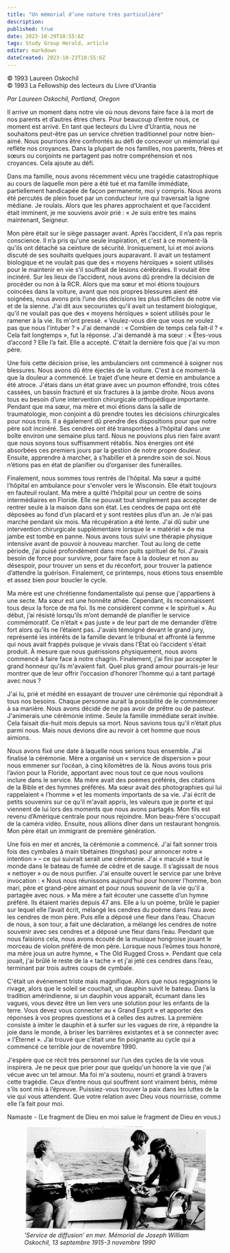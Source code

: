 ```yaml
---
title: "Un mémorial d’une nature très particulière"
description: 
published: true
date: 2023-10-29T10:55:6Z
tags: Study Group Herald, article
editor: markdown
dateCreated: 2023-10-23T10:55:6Z
---
```


<p class="v-card v-sheet theme--light grey lighten-3 px-2">© 1993 Laureen Oskochil<br>© 1993 La Fellowship des lecteurs du Livre d’Urantia</p>


_Par Laureen Oskochil, Portland, Oregon_

Il arrive un moment dans notre vie où nous devons faire face à la mort de nos parents et d’autres êtres chers. Pour beaucoup d’entre nous, ce moment est arrivé. En tant que lecteurs du Livre d’Urantia, nous ne souhaitons peut-être pas un service chrétien traditionnel pour notre bien-aimé. Nous pourrions être confrontés au défi de concevoir un mémorial qui reflète nos croyances. Dans la plupart de nos familles, nos parents, frères et sœurs ou conjoints ne partagent pas notre compréhension et nos croyances. Cela ajoute au défi.

Dans ma famille, nous avons récemment vécu une tragédie catastrophique au cours de laquelle mon père a été tué et ma famille immédiate, partiellement handicapée de façon permanente, moi y compris. Nous avons été percutés de plein fouet par un conducteur ivre qui traversait la ligne médiane. Je roulais. Alors que les phares approchaient et que l’accident était imminent, je me souviens avoir prié : « Je suis entre tes mains maintenant, Seigneur.

Mon père était sur le siège passager avant. Après l’accident, il n’a pas repris conscience. Il n’a pris qu'une seule inspiration, et c'est à ce moment-là qu'ils ont détaché sa ceinture de sécurité. Ironiquement, lui et moi avions discuté de ses souhaits quelques jours auparavant. Il avait un testament biologique et ne voulait pas que des « moyens héroïques » soient utilisés pour le maintenir en vie s'il souffrait de lésions cérébrales. Il voulait être incinéré. Sur les lieux de l’accident, nous avons dû prendre la décision de procéder ou non à la RCR. Alors que ma sœur et moi étions toujours coincées dans la voiture, avant que nos propres blessures aient été soignées, nous avons pris l’une des décisions les plus difficiles de notre vie et de la sienne. J'ai dit aux secouristes qu'il avait un testament biologique, qu'il ne voulait pas que des « moyens héroïques » soient utilisés pour le ramener à la vie. Ils m'ont pressé. « Voulez-vous dire que vous ne voulez pas que nous l’intuber ? » J'ai demandé : « Combien de temps cela fait-il ? « Cela fait longtemps », fut la réponse. J'ai demandé à ma sœur : « Êtes-vous d’accord ? Elle l’a fait. Elle a accepté. C'était la dernière fois que j'ai vu mon père.


Une fois cette décision prise, les ambulanciers ont commencé à soigner nos blessures. Nous avons dû être éjectés de la voiture. C'est à ce moment-là que la douleur a commencé. Le trajet d’une heure et demie en ambulance a été atroce. J'étais dans un état grave avec un poumon effondré, trois côtes cassées, un bassin fracturé et six fractures à la jambe droite. Nous avons tous eu besoin d’une intervention chirurgicale orthopédique importante. Pendant que ma sœur, ma mère et moi étions dans la salle de traumatologie, mon conjoint a dû prendre toutes les décisions chirurgicales pour nous trois. Il a également dû prendre des dispositions pour que notre père soit incinéré. Ses cendres ont été transportées à l’hôpital dans une boîte environ une semaine plus tard. Nous ne pouvions plus rien faire avant que nous soyons tous suffisamment rétablis. Nos énergies ont été absorbées ces premiers jours par la gestion de notre propre douleur. Ensuite, apprendre à marcher, à s’habiller et à prendre soin de soi. Nous n’étions pas en état de planifier ou d’organiser des funérailles.

Finalement, nous sommes tous rentrés de l’hôpital. Ma sœur a quitté l’hôpital en ambulance pour s'envoler vers le Wisconsin. Elle était toujours en fauteuil roulant. Ma mère a quitté l’hôpital pour un centre de soins intermédiaires en Floride. Elle ne pouvait tout simplement pas accepter de rentrer seule à la maison dans son état. Les cendres de papa ont été déposées au fond d’un placard et y sont restées plus d’un an. Je n’ai pas marché pendant six mois. Ma récupération a été lente. J'ai dû subir une intervention chirurgicale supplémentaire lorsque le « matériel » de ma jambe est tombé en panne. Nous avons tous suivi une thérapie physique intensive avant de pouvoir à nouveau marcher. Tout au long de cette période, j’ai puisé profondément dans mon puits spirituel de foi. J'avais besoin de force pour survivre, pour faire face à la douleur et non au désespoir, pour trouver un sens et du réconfort, pour trouver la patience d’attendre la guérison. Finalement, ce printemps, nous étions tous ensemble et assez bien pour boucler le cycle.

Ma mère est une chrétienne fondamentaliste qui pense que j'appartiens à une secte. Ma sœur est une honnête athée. Cependant, ils reconnaissent tous deux la force de ma foi. Ils me considèrent comme « le spirituel ». Au début, j’ai résisté lorsqu’ils m’ont demandé de planifier le service commémoratif. Ce n’était « pas juste » de leur part de me demander d’être fort alors qu'ils ne l’étaient pas. J'avais témoigné devant le grand jury, représenté les intérêts de la famille devant le tribunal et affronté la femme qui nous avait frappés puisque je vivais dans l’État où l’accident s'était produit. À mesure que nous guérissions physiquement, nous avons commencé à faire face à notre chagrin. Finalement, j'ai fini par accepter le grand honneur qu'ils m'avaient fait. Quel plus grand amour pourrais-je leur montrer que de leur offrir l’occasion d’honorer l’homme qui a tant partagé avec nous ?

J'ai lu, prié et médité en essayant de trouver une cérémonie qui répondrait à tous nos besoins. Chaque personne aurait la possibilité de le commémorer à sa manière. Nous avons décidé de ne pas avoir de prêtre ou de pasteur. J'animerais une cérémonie intime. Seule la famille immédiate serait invitée. Cela faisait dix-huit mois depuis sa mort. Nous savions tous qu'il n’était plus parmi nous. Mais nous devions dire au revoir à cet homme que nous aimions.

Nous avons fixé une date à laquelle nous serions tous ensemble. J'ai finalisé la cérémonie. Mère a organisé un « service de dispersion » pour nous emmener sur l’océan, à cinq kilomètres de là. Nous avons tous pris l’avion pour la Floride, apportant avec nous tout ce que nous voulions inclure dans le service. Ma mère avait des poèmes préférés, des citations de la Bible et des hymnes préférés. Ma sœur avait des photographies qui lui rappelaient « l’homme » et les moments importants de sa vie. J'ai écrit de petits souvenirs sur ce qu'il m'avait appris, les valeurs que je porte et qui viennent de lui lors des moments que nous avons partagés. Mon fils est revenu d’Amérique centrale pour nous rejoindre. Mon beau-frère s'occupait de la caméra vidéo. Ensuite, nous allions dîner dans un restaurant hongrois. Mon père était un immigrant de première génération.

Une fois en mer et ancrés, la cérémonie a commencé. J'ai fait sonner trois fois des cymbales à main tibétaines (tingshas) pour annoncer notre « intention » – ce qui suivrait serait une cérémonie. J'ai « maculé » tout le monde dans le bateau de fumée de cèdre et de sauge. Il s’agissait de nous « nettoyer » ou de nous purifier. J'ai ensuite ouvert le service par une brève invocation : « Nous nous réunissons aujourd’hui pour honorer l’homme, bon mari, père et grand-père aimant et pour nous souvenir de la vie qu'il a partagée avec nous. » Ma mère a fait écouter une cassette d’un hymne préféré. Ils étaient mariés depuis 47 ans. Elle a lu un poème, brûlé le papier sur lequel elle l’avait écrit, mélangé les cendres du poème dans l’eau avec les cendres de mon père. Puis elle a déposé une fleur dans l’eau. Chacun de nous, à son tour, a fait une déclaration, a mélangé les cendres de notre souvenir avec ses cendres et a déposé une fleur dans l’eau. Pendant que nous faisions cela, nous avons écouté de la musique hongroise jouant le morceau de violon préféré de mon père. Lorsque nous l’eûmes tous honoré, ma mère joua un autre hymne, « The Old Rugged Cross ». Pendant que cela jouait, j'ai brûlé le reste de la « tache » et j'ai jeté ces cendres dans l’eau, terminant par trois autres coups de cymbale.

C'était un événement triste mais magnifique. Alors que nous regagnions le rivage, alors que le soleil se couchait, un dauphin suivit le bateau. Dans la tradition amérindienne, si un dauphin vous apparaît, écumant dans les vagues, vous devez être un lien vers une solution pour les enfants de la terre. Vous devez vous connecter au « Grand Esprit » et apporter des réponses à vos propres questions et à celles des autres. La première consiste à imiter le dauphin et à surfer sur les vagues de rire, à répandre la joie dans le monde, à briser les barrières existantes et à se connecter avec « l’Éternel ». J’ai trouvé que c’était une fin poignante au cycle qui a commencé ce terrible jour de novembre 1990.

J'espère que ce récit très personnel sur l’un des cycles de la vie vous inspirera. Je ne peux que prier pour que quelqu'un honore la vie que j'ai vécue avec un tel amour. Ma foi m'a soutenu, nourri et grandi à travers cette tragédie. Ceux d’entre nous qui souffrent sont vraiment bénis, même s’ils sont mis à l’épreuve. Puissiez-vous trouver la paix dans les luttes de la vie qui vous attendent. Que votre relation avec Dieu vous nourrisse, comme elle l’a fait pour moi.

Namaste - (Le fragment de Dieu en moi salue le fragment de Dieu en vous.)

<figure id="Figure_1" class="image urantiapedia">
<img src="/image/article/Study_Group_Herald/Scattering_Service.jpg">
<figcaption><em>'Service de diffusion’ en mer. Mémorial de Joseph William Oskochil, 13 septembre 1915-3 novembre 1990</em></figcaption>
</figure>

